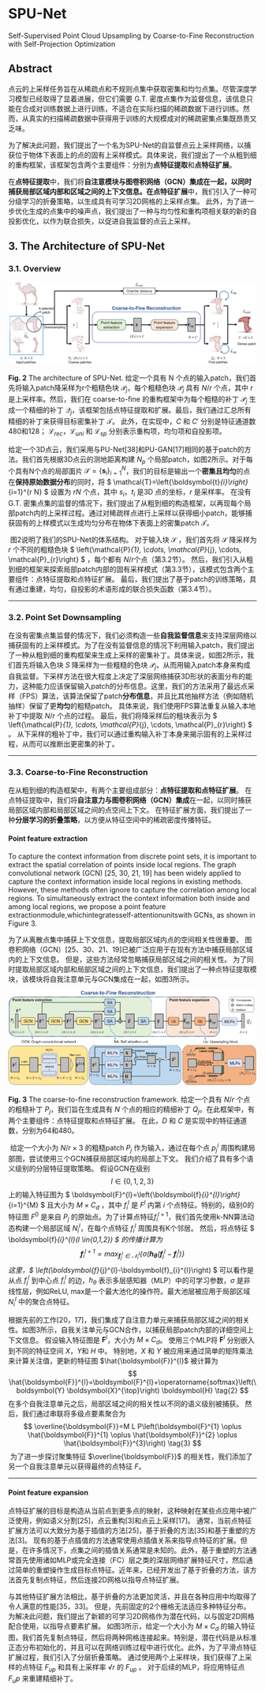 # SPU-Net

Self-Supervised Point Cloud Upsampling by Coarse-to-Fine Reconstruction with Self-Projection Optimization





## Abstract

​	点云的上采样任务旨在从稀疏点和不规则点集中获取密集和均匀点集。尽管深度学习模型已经取得了显着进展，但它们需要 G.T. 密度点集作为监督信息，该信息只能在合成对训练数据上进行训练，不适合在实际扫描的稀疏数据下进行训练。然而，从真实的扫描稀疏数据中获得用于训练的大规模成对的稀疏密集点集既昂贵又乏味。

​	为了解决此问题，我们提出了一个名为SPU-Net的自监督点云上采样网络，以捕获位于物体下表面上的点的固有上采样模式。具体来说，我们提出了一个从粗到细的重构框架，该框架包含两个主要组件：分别为**点特征提取**和**点特征扩展**。

​	在**点特征提取**中，我们将**自注意模块与图卷积网络（GCN）**集成在一起，以同时捕获局部区域内部和区域之间的上下文信息。在**点特征扩展**中，我们引入了一种可分级学习的折叠策略，以生成具有可学习2D网格的上采样点集。 此外，为了进一步优化生成的点集中的噪声点，我们提出了一种与均匀性和重构项相关联的新的自投影优化，以作为联合损失，以促进自我监督的点云上采样。 





## 3. The Architecture of SPU-Net 

### 3.1. Overview

![1615298499078](assets/1615298499078.png)

**Fig. 2** The architecture of SPU-Net. 给定一个具有 N 个点的输入patch，我们首先将输入patch降采样为r个粗糙色块 $\mathcal{P}_j$，每个粗糙色块 $\mathcal{P}_j$ 具有 $N/r$ 个点，其中 $r$ 是上采样率。然后，我们在 coarse-to-ﬁne 的重构框架中为每个粗糙的补丁 $\mathcal{P}_j$ 生成一个精细的补丁 $\mathcal{Q}_j$，该框架包括点特征提取和扩展。最后，我们通过汇总所有精细的补丁来获得目标密集补丁 $\mathcal{T}$。 此外，在实现中，$C$ 和 $C'$ 分别是特征通道数480和128； $\mathcal{L}_{rec}$，$\mathcal{L}_{uni}$ 和 $\mathcal{L}_{sp}$ 分别表示重构项，均匀项和自投影项。



​	给定一个3D点云，我们采用与PU-Net[38]和PU-GAN[17]相同的基于patch的方法。我们首先根据3D点云的测地距离构建 $N_p$ 个局部patch，如图2所示。对于每个具有N个点的局部面片 $\mathcal{S} = \left\{\boldsymbol{s}_{i}\right\}_{i = 1}^{N}$，我们的目标是输出一个**密集且均匀**的点在**保持原始数据分布**的同时，将 $ \mathcal{T}=\left\{\boldsymbol{t}_{i}\right\}_{i=1}^{r N} $ 设置为 $rN$ 个点，其中 $s_i$，$t_i$ 是3D 点的坐标，$r$ 是采样率。 在没有G.T. 密集点集的监督的情况下，我们提出了从粗到细的构造框架，以再现每个局部patch内的上采样过程。通过对稀疏样点进行上采样以获得细小patch，能够捕获固有的上样模式以生成均匀分布在物体下表面上的密集patch $\mathcal{T}$。

​	图2说明了我们的SPU-Net的体系结构。 对于输入块 $\mathcal{S}$ ，我们首先将 $\mathcal{S}$ 降采样为 $r$ 个不同的粗糙色块 $ \left\{\mathcal{P}_{1}, \cdots, \mathcal{P}_{j}, \cdots, \mathcal{P}_{r}\right\} $ ，每个都有 $N / r$个点（第3.2节）。 然后，我们引入从粗到细的框架来探索局部patch内部的固有采样模式（第3.3节），该模式包含两个主要组件：点特征提取和点特征扩展。 最后，我们提出了基于patch的训练策略，具有通过重建，均匀，自投影的术语形成的联合损失函数（第3.4节）。

---

### 3.2. Point Set Downsampling

​	在没有密集点集监督的情况下，我们必须构造一些**自我监督信息**来支持深层网络以捕获固有的上采样模式。为了在没有监督信息的情况下利用输入patch，我们提出了一种从粗到细的重构框架来生成上采样的密集补丁。具体来说，如图2所示，我们首先将输入色块 $S$ 降采样为一些粗糙的色块 $\mathcal{P}_j$，从而用输入patch本身来构成自我监督。下采样方法在很大程度上决定了深层网络捕获3D形状的表面分布的能力，这种能力应该保留输入patch的分布信息。这里，我们的方法采用了最远点采样（FPS）算法，该算法保留了patch**分布信息**，并且比其他抽样方法（例如随机抽样）保留了更**均匀**的粗糙patch。 具体来说，我们使用FPS算法重复从输入本地补丁中提取 $N / r$ 个点的过程。 最后，我们将降采样后的粗块表示为  $ \left\{\mathcal{P}_{1}, \cdots, \mathcal{P}_{j}, \cdots, \mathcal{P}_{r}\right\} $ 。 从下采样的粗补丁中，我们可以通过重构输入补丁本身来揭示固有的上采样过程，从而可以推断出更密集的补丁。



---

### 3.3. Coarse-to-Fine Reconstruction

​	在从粗到细的构造框架中，有两个主要组成部分：**点特征提取和点特征扩展**。 在点特征提取中，我们将**自注意力与图卷积网络（GCN）集成**在一起，以同时捕获局部区域内部和局部区域之间的点空间上下文。 在特征扩展方面，我们提出了一种**分层学习的折叠策略**，以方便从特征空间中的稀疏密度传播特征。

#### Point feature extraction

To capture the context information from discrete point sets, it is important to extract the spatial correlation of points inside local regions. The graph convolutional network (GCN) [25, 30, 21, 19] has been widely applied to capture the context information inside local regions in existing methods. However, these methods often ignore to capture the correlation among local regions. To simultaneously extract the context information both inside and among local regions, we propose a point feature extractionmodule,whichintegratesself-attentionunitswith GCNs, as shown in Figure 3.

为了从离散点集中捕获上下文信息，提取局部区域内点的空间相关性很重要。 图卷积网络（GCN）[25、30、21、19]已被广泛应用于在现有方法中捕获局部区域内的上下文信息。 但是，这些方法经常忽略捕获局部区域之间的相关性。 为了同时提取局部区域内部和局部区域之间的上下文信息，我们提出了一种点特征提取模块，该模块将自我注意单元与GCN集成在一起，如图3所示。

![1615299315535](assets/1615299315535.png)

**Fig. 3** The coarse-to-ﬁne reconstruction framework. 给定一个具有 $N / r$ 个点的粗糙补丁 $P_j$，我们旨在生成具有 $N$ 个点的相应的精细补丁 $Q_j$。在此框架中，有两个主要组件：点特征提取和点特征扩展。 在此，$D$ 和 $C$ 是实现中的特征通道数，分别为64和480。



​	给定一个大小为 $N / r×3$ 的粗糙patch $P_j$ 作为输入，通过在每个点 $p_j^i$ 周围构建局部图，尝试使用三个GCN捕获局部区域内的局部上下文。 我们介绍了具有多个语义级别的分层特征提取策略。 假设GCN在级别 $$ l \in\{0,1,2,3\} $$ 上的输入特征图为 $ \boldsymbol{F}^{l}=\left\{\boldsymbol{f}_{i}^{l}\right\}_{i=1}^{M} $ 且大小为 $M×C_d$ ，其中 $f_i^l$ 是 $F^l$ 内第 $i$ 个点特征。特别的，级别0的特征图 $F^0$ 是来自 $P_j$ 的原始点。为了计算点特征$f^{l + 1}_ i$，我们首先使用k-NN算法动态构建一个局部区域 $N^l_ i$，在每个点特征 $f_i^l$ 周围具有K个邻居。 然后，将点特征 $ \boldsymbol{f}_{i}^{l}(l \in\{0,1,2\}) $ 的传播计算为
$$
\boldsymbol{f}_{i}^{l+1}=\max _{\boldsymbol{f}_{j}^{l} \in \mathcal{N}_{i}^{l}}\left\{\sigma\left(\boldsymbol{h}_{\boldsymbol{\theta}}\left(\boldsymbol{f}_{j}^{l}-\boldsymbol{f}_{i}^{l}\right)\right\}\right. \tag{1}
$$
​	这里，$ \left(\boldsymbol{f}_{j}^{l}-\boldsymbol{f}_{i}^{l}\right) $ 可以看作是从点 $f^l_ j$ 到中心点 $f^l_ i$ 的边，$h_θ$ 表示多层感知器（MLP）中的可学习参数，$σ$ 是非线性层，例如ReLU, max是一个最大池化的操作符。最大池层被应用于局部区域 $N^l_i$ 中的聚合点特征。



​	根据先前的工作[20，17]，我们集成了自注意力单元来捕获局部区域之间的相关性。如图3所示，自我关注单元与GCN合作，以捕获局部patch内部的详细空间上下文信息。 假设输入特征图是 $\boldsymbol{F}^{l}$，大小为 $M×C_d$。 使用三个MLP将 $\boldsymbol{F}^{l}$ 分别嵌入到不同的特征空间 $X，Y$和 $H$ 中。 特别地，$X$ 和 $Y$ 被应用来通过简单的矩阵乘法来计算关注值，更新的特征图 $\hat{\boldsymbol{F}}^{l}$ 被计算为
$$
\hat{\boldsymbol{F}}^{l}=\boldsymbol{F}^{l}+\operatorname{softmax}\left(\boldsymbol{Y} \boldsymbol{X}^{\top}\right) \boldsymbol{H} \tag{2}
$$
​	在多个自我注意单元之后，局部区域之间的相关性以不同的语义级别被捕获。 然后，我们通过串联将多级点要素聚合为
$$
\overline{\boldsymbol{F}}=M L P\left(\boldsymbol{F}^{1} \oplus \hat{\boldsymbol{F}}^{1} \oplus \hat{\boldsymbol{F}}^{2} \oplus \hat{\boldsymbol{F}}^{3}\right) \tag{3}
$$
​	为了进一步探讨聚集特征 $\overline{\boldsymbol{F}}$ 的相关性，我们添加了另一个自我注意单元以获得最终的点特征 $F$。

----

#### Point feature expansion

​	点特征扩展的目标是构造从当前点到更多点的映射，这种映射在某些点应用中被广泛使用，例如语义分割[25]，点云重构[3]和点云上采样[17]。 通常，当前点特征扩展方法可以大致分为基于插值的方法[25]，基于折叠的方法[35]和基于重塑的方法[3]。 现有的基于点插值的方法通常使用点插值关系来指导点特征的扩展。但是，在许多情况下，点集之间的插值关系通常是未知的。此外，基于重塑的方法通常首先使用诸如MLP或完全连接（FC）层之类的深层网络扩展特征尺寸，然后通过简单的重塑操作生成目标点特征。近年来，已经开发出了基于折叠的方法，该方法首先复制点特征，然后连接2D网格以指导点特征扩展。

​	与其他特征扩展方法相比，基于折叠的方法更加灵活，并且在各种应用中均取得了令人满意的性能[35，33]。 但是，先前固定的2个栅格无法适应多种特征分布。 为解决此问题，我们提出了新颖的可学习2D网格作为潜在代码，以与固定2D网格配合使用，以指导点要素扩展。 如图3所示，给定一个大小为 $M×C_d$ 的输入特征图，我们首先复制点特征，然后将两种网格连接起来。特别是，潜在代码是从标准正态分布初始化的，并且可以在网络训练过程中进行优化。此外，为了平滑点特征扩展过程，我们引入了分层折叠策略。 通过使用两个上采样块，我们获得了上采样的点特征 $F_{up}$ 和具有上采样率 $√r$ 的 $F_{up}$ 。 对于后续的MLP，将应用特征点 $F_up$ 来重建精细补丁。











